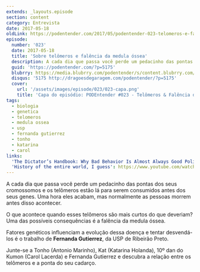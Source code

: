 ```yaml
---
extends: _layouts.episode
section: content
category: Entrevista
date: 2017-05-18
oldLink: https://podentender.com/2017/05/podentender-023-telomeros-e-falencia-da-medula.html
episode:
  number: '023'
  date: 2017-05-18
  title: 'Sobre telômeros e falência da medula óssea'
  description: A cada dia que passa você perde um pedacinho das pontas dos seus cromossomos e os telômeros estão lá para serem consumidos antes dos seus genes. Uma hora eles acabam, mas normalmente as pessoas morrem antes disso acontecer. O que acontece quando esses telômeros são mais curtos do que deveriam?  
  guid: 'https://podentender.com/?p=5175'
  blubrry: https://media.blubrry.com/podentender/s/content.blubrry.com/podentender/PODEntender_023_telomeros_e_falencia_da_medula.mp3
  disqus: '5175 http://dragoesdegaragem.com/podentender/?p=5175'
  cover:
    url: '/assets/images/episode/023/023-capa.png'
    title: 'Capa do episódio: PODEntender #023 - Telômeros & Falência da Medula com Fernanda Gutierrez da Universidade de São Paulo' 
tags:
  - biologia
  - genetica
  - telomeros
  - medula ossea
  - usp
  - fernanda gutierrez
  - tonho
  - katarina
  - carol
links:
  'The Dictator’s Handbook: Why Bad Behavior Is Almost Always Good Politics': #
  'History of the entire world, I guess': https://www.youtube.com/watch?v=xuCn8ux2gbs&
---
```


A cada dia que passa você perde um pedacinho das pontas dos seus cromossomos
e os telômeros estão lá para serem consumidos antes dos seus genes. Uma hora eles acabam,
mas normalmente as pessoas morrem antes disso acontecer.

O que acontece quando esses telômeros são mais curtos do que deveriam?
Uma das possíveis consequências é a falência da medula óssea.

Fatores genéticos influenciam a evolução dessa doença e tentar desvendá-los é o
trabalho de **Fernanda Gutierrez**, da USP de Ribeirão Preto.

Junte-se a Tonho (Antonio Marinho), Kat (Katarina Holanda), 10º dan do Kumon (Carol Lacerda)
e Fernanda Gutierrez e descubra a relação entre os telômeros e a ponta do seu cadarço.
